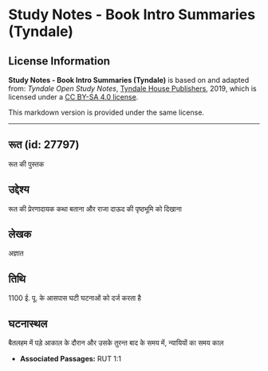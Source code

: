 # Study Notes - Book Intro Summaries (Tyndale)

## License Information

**Study Notes - Book Intro Summaries (Tyndale)** is based on and adapted from: _Tyndale Open Study Notes_, [Tyndale House Publishers](https://tyndaleopenresources.com/), 2019, which is licensed under a [CC BY-SA 4.0 license](https://creativecommons.org/licenses/by-sa/4.0/legalcode.en).

This markdown version is provided under the same license.



--------------------------------

## रूत (id: 27797)

रूत की पुस्तक

उद्देश्य
--------

रूत की प्रेरणादायक कथा बताना और राजा दाऊद की पृष्ठभूमि को दिखाना

लेखक
----

अज्ञात

तिथि
----

1100 ई. पू. के आसपास घटी घटनाओं को दर्ज करता है

घटनास्थल
--------

बैतलहम में पड़े आकाल के दौरान और उसके तुरन्त बाद के समय में, न्यायियों का समय काल

* **Associated Passages:** RUT 1:1

